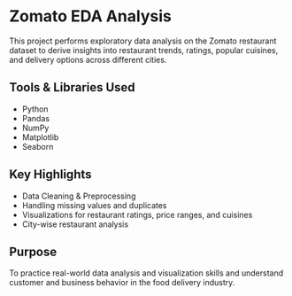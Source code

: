 # Zomato EDA Analysis

This project performs exploratory data analysis on the Zomato restaurant dataset to derive insights into restaurant trends, ratings, popular cuisines, and delivery options across different cities.

## Tools & Libraries Used
- Python
- Pandas
- NumPy
- Matplotlib
- Seaborn

## Key Highlights
- Data Cleaning & Preprocessing
- Handling missing values and duplicates
- Visualizations for restaurant ratings, price ranges, and cuisines
- City-wise restaurant analysis

## Purpose
To practice real-world data analysis and visualization skills and understand customer and business behavior in the food delivery industry.

